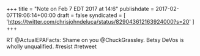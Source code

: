 +++
title = "Note on Feb 7 EDT 2017 at 14:6"
publishdate = 2017-02-07T19:06:14+00:00
draft = false
syndicated = [ 'https://twitter.com/chrisjohndeluca/status/829043612163924000?s=20' ]
+++

RT @ActualEPAFacts: Shame on you @ChuckGrassley. Betsy DeVos is wholly unqualified. #resist #retweet
